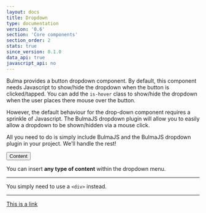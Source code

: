 ```yaml
---
layout: docs
title: Dropdown
type: documentation
version: '0.6'
section: 'Core components'
section_order: 2
stats: true
since_version: 0.1.0
data_api: true
javascript_api: no
---
```


Bulma provides a button dropdown component. By default, this component needs Javascript to show/hide the dropdown when the button is clicked/tapped. You can add the `is-hover` class to show/hide the dropdown when the user places there mouse over the button.

However, the default behaviour for the drop-down component requires a sprinkle of Javascript. The BulmaJS dropdown plugin will allow you to easily allow a dropdown to be shown/hidden via a mouse click.

All you need to do is simply include BulmaJS and the BulmaJS dropdown plugin in your project. We'll handle the rest!

<div class="dropdown">
    <div class="dropdown-trigger">
        <button class="button is-info" aria-haspopup="true" aria-controls="dropdown-menu2">
            <span>Content</span>
            <span class="icon is-small">
                <i class="fa fa-angle-down" aria-hidden="true"></i>
            </span>
        </button>
    </div>
    <div class="dropdown-menu" id="dropdown-menu2" role="menu">
        <div class="dropdown-content">
            <div class="dropdown-item">
                <p>You can insert <strong>any type of content</strong> within the dropdown menu.</p>
            </div>
            <hr class="dropdown-divider">
            <div class="dropdown-item">
                <p>You simply need to use a <code>&lt;div&gt;</code> instead.</p>
            </div>
            <hr class="dropdown-divider">
            <a href="#" class="dropdown-item">
                This is a link
            </a>
        </div>
    </div>
</div>